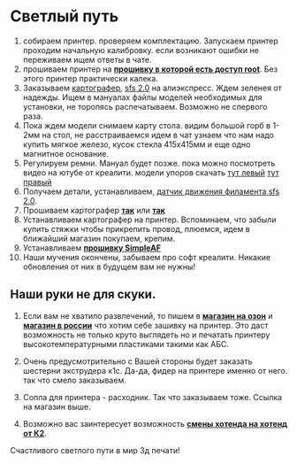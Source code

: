 # Светлый путь

1. собираем принтер. проверяем комплектацию. Запускаем принтер проходим начальную калибровку.  если возникают ошибки не переживаем ищем ответы в чате.
2. прошиваем принтер на [**прошивку в которой есть доступ root**](/firmware.md). Без этого принтер практически калека.
3. Заказываем [картографер](/mans/simpleaf.md), [sfs 2.0](/mans/sfs2.md)  на алиэкспресс. Ждем зеленея от надежды. Ищем в мануалах файлы моделей необходимых для установки, не торопясь распечатываем. Возможно не спервого раза. 
4. Пока ждем модели снимаем карту стола.  видим большой горб в 1-2мм на стол, не расстраиваемся идем в чат узнаем что нам надо купить мягкое железо, кусок стекла 415х415мм и еще одно магнитное основание.
5. Регулируем ремни. Мануал будет позже. пока можно посмотреть видео на ютубе от креалити. модели упоров скачать [тут левый](/files/X-axis+tensioning+tool-20250220.stl) [тут правый](/files/Y-axis+tensioning+tool-20250220.stl)
6. Получаем детали, устанавливаем, [датчик движения филамента sfs 2.0](/mans/sfs2.md).
7. Прошиваем картографер [**так**](https://pellcorp.github.io/creality-wiki/cartographer_flashing/#flashing-k1-firmware-via-dfu-mode) или [**так**](/mans/dfu.md)
8. Устанавливаем картографер на принтер. Вспоминаем, что забыли купить стяжки чтобы прикрепить провод, плюемся, идем в ближайший магазин покупаем, крепим.
9. Устанавливаем [**прошивку SimpleAF**](/mans/simpleaf.md) 
10. Наши мучения окончены, забываем про софт креалити. Никакие обновления от них в будущем вам не нужны!

## Наши руки не для скуки.

1. Если вам не хватило развлечений, то пишем в [**магазин на озон**](https://www.ozon.ru/seller/krealiti-3d-427462/?miniapp=seller_427462) и [**магазин в россии**](https://creality-3d.ru/catalog/Ender-5-Max) что хотим себе зашивку на принтер. Это даст возможность не только круто выглядеть но и печатать принтеру высокотемпературными пластиками такими как АБС. 
2. Очень предусмотрительно с Вашей стороны будет заказать шестерни экструдера к1с. Да-да, фидер на принтере именно от него. так что смело заказываем. 

3. Сопла для принтера - расходник. Так что заказываем тоже. Ссылка на магазин выше.
4. Возможно вас заинтересует возможность [**смены хотенда на хотенд от К2**](/mans/k2_hotend.md).

Счастливого светлого пути в мир 3д печати!